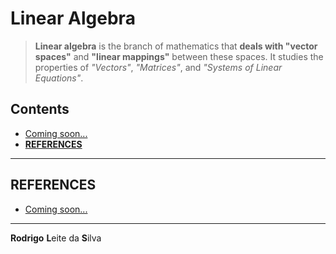 # Linear Algebra

> **Linear algebra** is the branch of mathematics that **deals with "vector spaces"** and **"linear mappings"** between these spaces. It studies the properties of *"Vectors"*, *"Matrices"*, and *"Systems of Linear Equations"*.

## Contents

 - [Coming soon...](#)
 - [**REFERENCES**](#ref)

<!--- ( REFERENCES ) --->

---

<div id="ref"></div>

## REFERENCES

 - [Coming soon...](#)

---

**Rodrigo** **L**eite da **S**ilva
